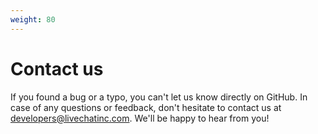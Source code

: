 ```yaml
---
weight: 80
---
```


# Contact us

If you found a bug or a typo, you can't let us know directly on GitHub. 
In case of any questions or feedback, don't hesitate to contact us at [developers@livechatinc.com](mailto:developers@livechatinc.com). We'll be happy to hear from you!